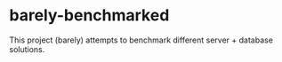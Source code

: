 # barely-benchmarked
This project (barely) attempts to benchmark different server + database solutions.
